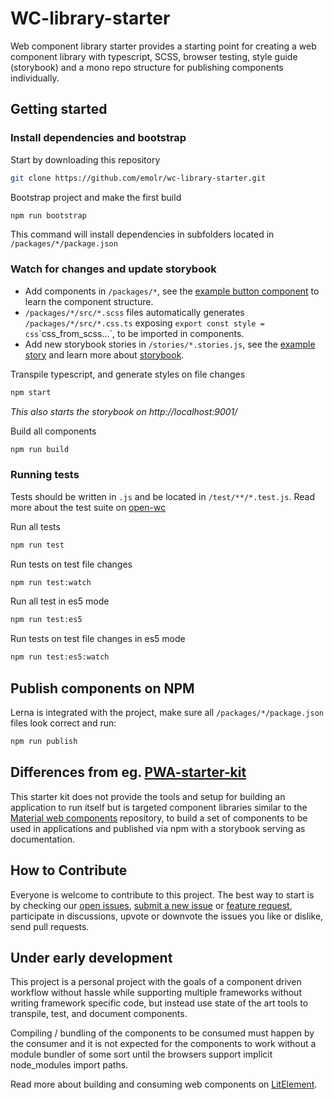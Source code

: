 # WC-library-starter

Web component library starter provides a starting point for creating a web component library with typescript, SCSS, browser testing, style guide (storybook) and a mono repo structure for publishing components individually.


## Getting started

### Install dependencies and bootstrap

Start by downloading this repository

```sh
git clone https://github.com/emolr/wc-library-starter.git
```

Bootstrap project and make the first build

```sh
npm run bootstrap
```
This command will install dependencies in subfolders located in `/packages/*/package.json`

### Watch for changes and update storybook

* Add components in `/packages/*`, see the [example button component](https://github.com/emolr/wc-library-starter/tree/master/packages/button) to learn the component structure.
* `/packages/*/src/*.scss` files automatically generates `/packages/*/src/*.css.ts` exposing `export const style = css`\`css_from_scss...`, to be imported in components.
* Add new storybook stories in `/stories/*.stories.js`, see the [example story](https://github.com/emolr/wc-library-starter/blob/master/stories/button.stories.js) and learn more about [storybook](https://storybook.js.org/).

Transpile typescript, and generate styles on file changes
```sh
npm start
```
*This also starts the storybook on http://localhost:9001/*

Build all components
```sh
npm run build
```

### Running tests
Tests should be written in `.js` and be located in `/test/**/*.test.js`. Read more about the test suite on [open-wc](https://open-wc.org/testing/#example-tests)

Run all tests
```sh
npm run test
```

Run tests on test file changes
```sh
npm run test:watch
```

Run all test in es5 mode
```sh
npm run test:es5
```

Run tests on test file changes in es5 mode
```sh
npm run test:es5:watch
```

## Publish components on NPM

Lerna is integrated with the project, make sure all `/packages/*/package.json` files look correct and run:
```sh
npm run publish
```


## Differences from eg. [PWA-starter-kit](https://github.com/Polymer/pwa-starter-kit)

This starter kit does not provide the tools and setup for building an application to run itself but is targeted component libraries similar to the [Material web components](https://github.com/material-components/material-components-web-components) repository, to build a set of components to be used in applications and published via npm with a storybook serving as documentation.


## How to Contribute

Everyone is welcome to contribute to this project. The best way to
start is by checking our [open issues](https://github.com/emolr/wc-library-starter/issues),
[submit a new issue](https://github.com/emolr/wc-library-starter/issues/new?labels=bug) or
[feature request](https://github.com/emolr/wc-library-starter/issues/new?labels=enhancement),
participate in discussions, upvote or downvote the issues you like or dislike, send pull requests.

## Under early development
This project is a personal project with the goals of a component driven workflow without hassle while supporting multiple frameworks without writing framework specific code, but instead use state of the art tools to transpile, test, and document components.

Compiling / bundling of the components to be consumed must happen by the consumer and it is not expected for the components to work without a module bundler of some sort until the browsers support implicit node_modules import paths.

Read more about building and consuming web components on [LitElement](https://lit-element.polymer-project.org/).
